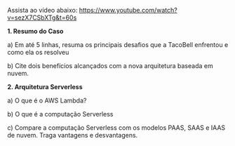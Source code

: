 
Assista ao vídeo abaixo: https://www.youtube.com/watch?v=sezX7CSbXTg&t=60s    

**1. Resumo do Caso**

a) Em até 5 linhas, resuma os principais desafios que a TacoBell enfrentou e como ela os resolveu

b) Cite dois benefícios alcançados com a nova arquitetura baseada em nuvem.

**2. Arquitetura Serverless**

a) O que é o AWS Lambda?

b) O que é a computação Serverless

c) Compare a computação Serverless com os modelos PAAS, SAAS e IAAS de nuvem. Traga vantagens e desvantagens.


